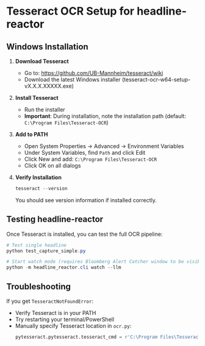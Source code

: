 # Tesseract OCR Setup for headline-reactor

## Windows Installation

1. **Download Tesseract**
   - Go to: https://github.com/UB-Mannheim/tesseract/wiki
   - Download the latest Windows installer (tesseract-ocr-w64-setup-vX.X.X.XXXXX.exe)

2. **Install Tesseract**
   - Run the installer
   - **Important**: During installation, note the installation path (default: `C:\Program Files\Tesseract-OCR`)

3. **Add to PATH**
   - Open System Properties → Advanced → Environment Variables
   - Under System Variables, find `Path` and click Edit
   - Click New and add: `C:\Program Files\Tesseract-OCR`
   - Click OK on all dialogs

4. **Verify Installation**
   ```powershell
   tesseract --version
   ```
   You should see version information if installed correctly.

## Testing headline-reactor

Once Tesseract is installed, you can test the full OCR pipeline:

```powershell
# Test single headline
python test_capture_simple.py

# Start watch mode (requires Bloomberg Alert Catcher window to be visible)
python -m headline_reactor.cli watch --llm
```

## Troubleshooting

If you get `TesseractNotFoundError`:
- Verify Tesseract is in your PATH
- Try restarting your terminal/PowerShell
- Manually specify Tesseract location in `ocr.py`:
  ```python
  pytesseract.pytesseract.tesseract_cmd = r'C:\Program Files\Tesseract-OCR\tesseract.exe'
  ```

